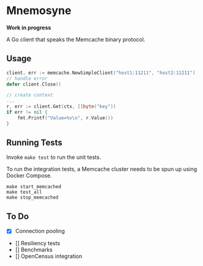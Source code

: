 Mnemosyne
=========

**Work in progress**

A Go client that speaks the Memcache binary protocol.  

Usage
-----

```go
client, err := memcache.NewSimpleClient("host1:11211", "host2:11211")
// handle error
defer client.Close()

// create context
...
r, err := client.Get(ctx, []byte("key"))
if err != nil {
    fmt.Printf("Value=%v\n", r.Value())
}
```

Running Tests
-------------

Invoke `make test` to run the unit tests.


To run the integration tests, a Memcache cluster needs to be spun up using Docker Compose. 

```
make start_memcached
make test_all
make stop_memcached
```


To Do
------

- [x] Connection pooling
- [] Resiliency tests
- [] Benchmarks
- [] OpenCensus integration
